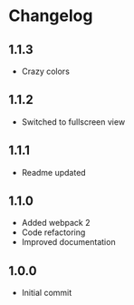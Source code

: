 # Changelog

## 1.1.3
* Crazy colors

## 1.1.2
* Switched to fullscreen view

## 1.1.1
* Readme updated

## 1.1.0
* Added webpack 2
* Code refactoring
* Improved documentation

## 1.0.0
* Initial commit